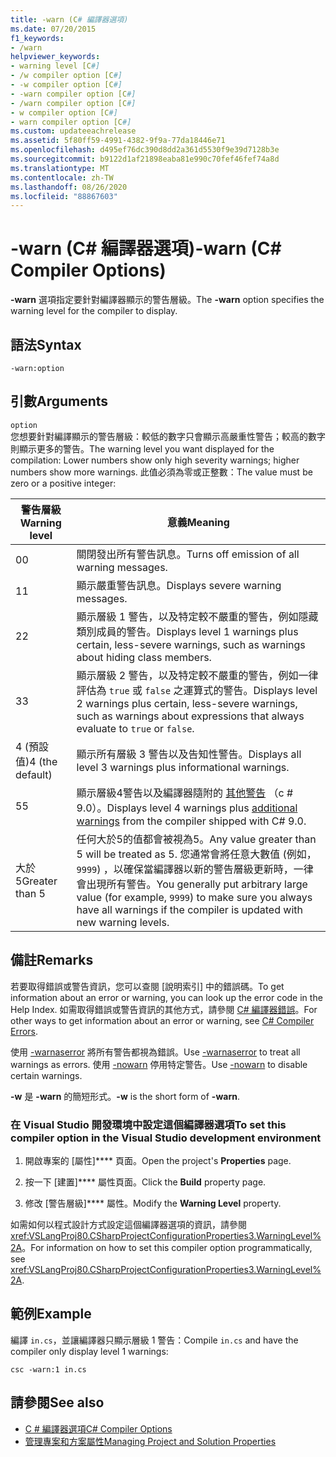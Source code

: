 ```yaml
---
title: -warn (C# 編譯器選項)
ms.date: 07/20/2015
f1_keywords:
- /warn
helpviewer_keywords:
- warning level [C#]
- /w compiler option [C#]
- -w compiler option [C#]
- -warn compiler option [C#]
- /warn compiler option [C#]
- w compiler option [C#]
- warn compiler option [C#]
ms.custom: updateeachrelease
ms.assetid: 5f80ff59-4991-4382-9f9a-77da18446e71
ms.openlocfilehash: d495ef76dc390d8dd2a361d5530f9e39d7128b3e
ms.sourcegitcommit: b9122d1af21898eaba81e990c70fef46fef74a8d
ms.translationtype: MT
ms.contentlocale: zh-TW
ms.lasthandoff: 08/26/2020
ms.locfileid: "88867603"
---
```

# <a name="-warn-c-compiler-options"></a><span data-ttu-id="53dd1-102">-warn (C# 編譯器選項)</span><span class="sxs-lookup"><span data-stu-id="53dd1-102">-warn (C# Compiler Options)</span></span>
<span data-ttu-id="53dd1-103">**-warn** 選項指定要針對編譯器顯示的警告層級。</span><span class="sxs-lookup"><span data-stu-id="53dd1-103">The **-warn** option specifies the warning level for the compiler to display.</span></span>  
  
## <a name="syntax"></a><span data-ttu-id="53dd1-104">語法</span><span class="sxs-lookup"><span data-stu-id="53dd1-104">Syntax</span></span>  
  
```console  
-warn:option  
```  
  
## <a name="arguments"></a><span data-ttu-id="53dd1-105">引數</span><span class="sxs-lookup"><span data-stu-id="53dd1-105">Arguments</span></span>  
 `option`  
 <span data-ttu-id="53dd1-106">您想要針對編譯顯示的警告層級：較低的數字只會顯示高嚴重性警告；較高的數字則顯示更多的警告。</span><span class="sxs-lookup"><span data-stu-id="53dd1-106">The warning level you want displayed for the compilation: Lower numbers show only high severity warnings; higher numbers show more warnings.</span></span> <span data-ttu-id="53dd1-107">此值必須為零或正整數：</span><span class="sxs-lookup"><span data-stu-id="53dd1-107">The value must be zero or a positive integer:</span></span>

|<span data-ttu-id="53dd1-108">警告層級</span><span class="sxs-lookup"><span data-stu-id="53dd1-108">Warning level</span></span>|<span data-ttu-id="53dd1-109">意義</span><span class="sxs-lookup"><span data-stu-id="53dd1-109">Meaning</span></span>|
|-------------------|-------------|
|<span data-ttu-id="53dd1-110">0</span><span class="sxs-lookup"><span data-stu-id="53dd1-110">0</span></span>|<span data-ttu-id="53dd1-111">關閉發出所有警告訊息。</span><span class="sxs-lookup"><span data-stu-id="53dd1-111">Turns off emission of all warning messages.</span></span>|
|<span data-ttu-id="53dd1-112">1</span><span class="sxs-lookup"><span data-stu-id="53dd1-112">1</span></span>|<span data-ttu-id="53dd1-113">顯示嚴重警告訊息。</span><span class="sxs-lookup"><span data-stu-id="53dd1-113">Displays severe warning messages.</span></span>|  
|<span data-ttu-id="53dd1-114">2</span><span class="sxs-lookup"><span data-stu-id="53dd1-114">2</span></span>|<span data-ttu-id="53dd1-115">顯示層級 1 警告，以及特定較不嚴重的警告，例如隱藏類別成員的警告。</span><span class="sxs-lookup"><span data-stu-id="53dd1-115">Displays level 1 warnings plus certain, less-severe warnings, such as warnings about hiding class members.</span></span>|  
|<span data-ttu-id="53dd1-116">3</span><span class="sxs-lookup"><span data-stu-id="53dd1-116">3</span></span>|<span data-ttu-id="53dd1-117">顯示層級 2 警告，以及特定較不嚴重的警告，例如一律評估為 `true` 或 `false` 之運算式的警告。</span><span class="sxs-lookup"><span data-stu-id="53dd1-117">Displays level 2 warnings plus certain, less-severe warnings, such as warnings about expressions that always evaluate to `true` or `false`.</span></span>|  
|<span data-ttu-id="53dd1-118">4 (預設值)</span><span class="sxs-lookup"><span data-stu-id="53dd1-118">4 (the default)</span></span>|<span data-ttu-id="53dd1-119">顯示所有層級 3 警告以及告知性警告。</span><span class="sxs-lookup"><span data-stu-id="53dd1-119">Displays all level 3 warnings plus informational warnings.</span></span>|
|<span data-ttu-id="53dd1-120">5</span><span class="sxs-lookup"><span data-stu-id="53dd1-120">5</span></span>|<span data-ttu-id="53dd1-121">顯示層級4警告以及編譯器隨附的 [其他警告](https://github.com/dotnet/roslyn/blob/a6013f3213c902c0973b2d371c3007217d610533/docs/compilers/CSharp/Warnversion%20Warning%20Waves.md) （c # 9.0）。</span><span class="sxs-lookup"><span data-stu-id="53dd1-121">Displays level 4 warnings plus [additional warnings](https://github.com/dotnet/roslyn/blob/a6013f3213c902c0973b2d371c3007217d610533/docs/compilers/CSharp/Warnversion%20Warning%20Waves.md) from the compiler shipped with C# 9.0.</span></span>|
|<span data-ttu-id="53dd1-122">大於5</span><span class="sxs-lookup"><span data-stu-id="53dd1-122">Greater than 5</span></span>|<span data-ttu-id="53dd1-123">任何大於5的值都會被視為5。</span><span class="sxs-lookup"><span data-stu-id="53dd1-123">Any value greater than 5 will be treated as 5.</span></span> <span data-ttu-id="53dd1-124">您通常會將任意大數值 (例如， `9999`) ，以確保當編譯器以新的警告層級更新時，一律會出現所有警告。</span><span class="sxs-lookup"><span data-stu-id="53dd1-124">You generally put arbitrary large value (for example, `9999`) to make sure you always have all warnings if the compiler is updated with new warning levels.</span></span>|
  
## <a name="remarks"></a><span data-ttu-id="53dd1-125">備註</span><span class="sxs-lookup"><span data-stu-id="53dd1-125">Remarks</span></span>  
 <span data-ttu-id="53dd1-126">若要取得錯誤或警告資訊，您可以查閱 [說明索引] 中的錯誤碼。</span><span class="sxs-lookup"><span data-stu-id="53dd1-126">To get information about an error or warning, you can look up the error code in the Help Index.</span></span> <span data-ttu-id="53dd1-127">如需取得錯誤或警告資訊的其他方式，請參閱 [C# 編譯器錯誤](../compiler-messages/index.md)。</span><span class="sxs-lookup"><span data-stu-id="53dd1-127">For other ways to get information about an error or warning, see [C# Compiler Errors](../compiler-messages/index.md).</span></span>  
  
 <span data-ttu-id="53dd1-128">使用 [-warnaserror](./warnaserror-compiler-option.md) 將所有警告都視為錯誤。</span><span class="sxs-lookup"><span data-stu-id="53dd1-128">Use [-warnaserror](./warnaserror-compiler-option.md) to treat all warnings as errors.</span></span> <span data-ttu-id="53dd1-129">使用 [-nowarn](./nowarn-compiler-option.md) 停用特定警告。</span><span class="sxs-lookup"><span data-stu-id="53dd1-129">Use [-nowarn](./nowarn-compiler-option.md) to disable certain warnings.</span></span>  
  
 <span data-ttu-id="53dd1-130">**-w** 是 **-warn** 的簡短形式。</span><span class="sxs-lookup"><span data-stu-id="53dd1-130">**-w** is the short form of **-warn**.</span></span>  
  
### <a name="to-set-this-compiler-option-in-the-visual-studio-development-environment"></a><span data-ttu-id="53dd1-131">在 Visual Studio 開發環境中設定這個編譯器選項</span><span class="sxs-lookup"><span data-stu-id="53dd1-131">To set this compiler option in the Visual Studio development environment</span></span>  
  
1. <span data-ttu-id="53dd1-132">開啟專案的 [屬性]\*\*\*\* 頁面。</span><span class="sxs-lookup"><span data-stu-id="53dd1-132">Open the project's **Properties** page.</span></span>  
  
2. <span data-ttu-id="53dd1-133">按一下 [建置]\*\*\*\* 屬性頁面。</span><span class="sxs-lookup"><span data-stu-id="53dd1-133">Click the **Build** property page.</span></span>  
  
3. <span data-ttu-id="53dd1-134">修改 [警告層級]\*\*\*\* 屬性。</span><span class="sxs-lookup"><span data-stu-id="53dd1-134">Modify the **Warning Level** property.</span></span>  
  
 <span data-ttu-id="53dd1-135">如需如何以程式設計方式設定這個編譯器選項的資訊，請參閱 <xref:VSLangProj80.CSharpProjectConfigurationProperties3.WarningLevel%2A>。</span><span class="sxs-lookup"><span data-stu-id="53dd1-135">For information on how to set this compiler option programmatically, see <xref:VSLangProj80.CSharpProjectConfigurationProperties3.WarningLevel%2A>.</span></span>  
  
## <a name="example"></a><span data-ttu-id="53dd1-136">範例</span><span class="sxs-lookup"><span data-stu-id="53dd1-136">Example</span></span>  
 <span data-ttu-id="53dd1-137">編譯 `in.cs`，並讓編譯器只顯示層級 1 警告：</span><span class="sxs-lookup"><span data-stu-id="53dd1-137">Compile `in.cs` and have the compiler only display level 1 warnings:</span></span>  
  
```console  
csc -warn:1 in.cs  
```  
  
## <a name="see-also"></a><span data-ttu-id="53dd1-138">請參閱</span><span class="sxs-lookup"><span data-stu-id="53dd1-138">See also</span></span>

- [<span data-ttu-id="53dd1-139">C # 編譯器選項</span><span class="sxs-lookup"><span data-stu-id="53dd1-139">C# Compiler Options</span></span>](./index.md)
- [<span data-ttu-id="53dd1-140">管理專案和方案屬性</span><span class="sxs-lookup"><span data-stu-id="53dd1-140">Managing Project and Solution Properties</span></span>](/visualstudio/ide/managing-project-and-solution-properties)
